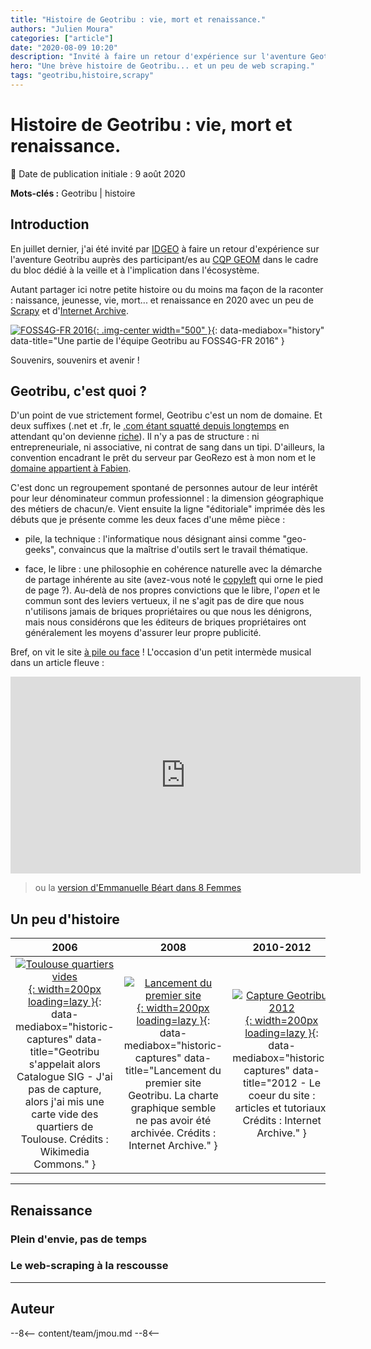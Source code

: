 ```yaml
---
title: "Histoire de Geotribu : vie, mort et renaissance."
authors: "Julien Moura"
categories: ["article"]
date: "2020-08-09 10:20"
description: "Invité à faire un retour d'expérience sur l'aventure Geotribu, voici une petite histoire du site : naissance, jeunesse, vie, mort... et renaissance en 2020 grâce à Scrapy et l'Internet Archive. Souvenirs, souvenirs et avenir !"
hero: "Une brève histoire de Geotribu... et un peu de web scraping."
tags: "geotribu,histoire,scrapy"
---
```


# Histoire de Geotribu : vie, mort et renaissance.

:calendar: Date de publication initiale : 9 août 2020

**Mots-clés :** Geotribu | histoire

## Introduction

En juillet dernier, j'ai été invité par [IDGEO](https://www.idgeo.fr/) à faire un retour d'expérience sur l'aventure Geotribu auprès des participant/es au [CQP GEOM](https://www.idgeo.fr/formation/cqp-geom-geomaticien-developpeur-dapplications-spatiales/) dans le cadre du bloc dédié à la veille et à l'implication dans l'écosystème.

Autant partager ici notre petite histoire ou du moins ma façon de la raconter : naissance, jeunesse, vie, mort... et renaissance en 2020 avec un peu de [Scrapy] et d'[Internet Archive].

[![FOSS4G-FR 2016](https://cdn.geotribu.fr/img/articles-blog-rdp/divers/foss4g-geotribu.JPG "Une partie de l'équipe Geotribu au FOSS4G-FR 2016"){: .img-center width="500" }](https://cdn.geotribu.fr/img/articles-blog-rdp/divers/foss4g-geotribu.JPG){: data-mediabox="history" data-title="Une partie de l'équipe Geotribu au FOSS4G-FR 2016" }

Souvenirs, souvenirs et avenir !

## Geotribu, c'est quoi ?

D'un point de vue strictement formel, Geotribu c'est un nom de domaine. Et deux suffixes (.net et .fr, le [.com étant squatté depuis longtemps](https://www.whois.com/whois/geotribu.com) en attendant qu'on devienne [riche](https://www.hugedomains.com/domain_profile.cfm?d=Geotribu&e=com)). Il n'y a pas de structure : ni entrepreneuriale, ni associative, ni contrat de sang dans un tipi. D'ailleurs, la convention encadrant le prêt du serveur par GeoRezo est à mon nom et le [domaine appartient à Fabien](https://www.whois.com/whois/geotribu.net).

C'est donc un regroupement spontané de personnes autour de leur intérêt pour leur dénominateur commun professionnel : la dimension géographique des métiers de chacun/e. Vient ensuite la ligne "éditoriale" imprimée dès les débuts que je présente comme les deux faces d'une même pièce :

- pile, la technique : l'informatique nous désignant ainsi comme "geo-geeks", convaincus que la maîtrise d'outils sert le travail thématique.

- face, le libre : une philosophie en cohérence naturelle avec la démarche de partage inhérente au site (avez-vous noté le [copyleft](https://fr.wikipedia.org/wiki/Copyleft) qui orne le pied de page ?). Au-delà de nos propres convictions que le libre, l'_open_ et le commun sont des leviers vertueux, il ne s'agit pas de dire que nous n'utilisons jamais de briques propriétaires ou que nous les dénigrons, mais nous considérons que les éditeurs de briques propriétaires ont généralement les moyens d'assurer leur propre publicité.

Bref, on vit le site [à pile ou face](https://fr.wikipedia.org/wiki/Pile_ou_face_(chanson)) ! L'occasion d'un petit intermède musical dans un article fleuve :

<iframe width="560" height="315" src="https://www.youtube.com/embed/-l70OKXjg98" frameborder="0" allow="accelerometer; autoplay; encrypted-media; gyroscope; picture-in-picture" allowfullscreen></iframe>

> ou la [version d'Emmanuelle Béart dans 8 Femmes](https://www.youtube.com/watch?v=rTL1FSv9ldw)

## Un peu d'histoire

| 2006 | 2008 | 2010-2012 | 2013-2017 | 2017 | 2017-2020 | 2020 |
| :--: | :--: | :-------: | :-------: | :--: | :-------: | :--: |
| [![Toulouse quartiers vides](https://cdn.geotribu.fr/img/articles-blog-rdp/geotribu/history/toulouse_quartiers_vide.svg){: width=200px loading=lazy }](https://cdn.geotribu.fr/img/articles-blog-rdp/geotribu/history/toulouse_quartiers_vide.svg){: data-mediabox="historic-captures" data-title="Geotribu s'appelait alors Catalogue SIG - J'ai pas de capture, alors j'ai mis une carte vide des quartiers de Toulouse. Crédits : Wikimedia Commons." } | [![Lancement du premier site](https://cdn.geotribu.fr/img/articles-blog-rdp/geotribu/history/web_timemachine_geotribu_2008.png){: width=200px loading=lazy }](https://cdn.geotribu.fr/img/articles-blog-rdp/geotribu/history/web_timemachine_geotribu_2008.png){: data-mediabox="historic-captures" data-title="Lancement du premier site Geotribu. La charte graphique semble ne pas avoir été archivée. Crédits : Internet Archive." } | [![Capture Geotribu 2012](https://cdn.geotribu.fr/img/articles-blog-rdp/geotribu/history/web_timemachine_geotribu_2012.png){: width=200px loading=lazy }](https://cdn.geotribu.fr/img/articles-blog-rdp/geotribu/history/web_timemachine_geotribu_2012.png){: data-mediabox="historic-captures" data-title="2012 - Le coeur du site : articles et tutoriaux. Crédits : Internet Archive." } | [![Capture Geotribu 2013](https://cdn.geotribu.fr/img/articles-blog-rdp/geotribu/history/web_timemachine_geotribu_2013.png){: width=200px loading=lazy }](https://cdn.geotribu.fr/img/articles-blog-rdp/geotribu/history/web_timemachine_geotribu_2013.png){: data-mediabox="historic-captures" data-title="2013 - La belle époque : aspect collaboratif central et revues de presse hebdomadaires. Crédits : Internet Archive." } | [![Capture Geotribu 2017](https://cdn.geotribu.fr/img/articles-blog-rdp/geotribu/history/web_timemachine_geotribu_2017.png){: width=200px loading=lazy }](https://cdn.geotribu.fr/img/articles-blog-rdp/geotribu/history/web_timemachine_geotribu_2017.png){: data-mediabox="historic-captures" data-title="2017 - Le rythme baisse mais les contenus sont encore riches. Le serveur tousse régulièrement. Crédits : Internet Archive." } | [![Capture Geotribu 2018](https://cdn.geotribu.fr/img/articles-blog-rdp/geotribu/history/web_timemachine_geotribu_2018.png){: width=200px loading=lazy }](https://cdn.geotribu.fr/img/articles-blog-rdp/geotribu/history/web_timemachine_geotribu_2018.png){: data-mediabox="historic-captures" data-title="Eté 2017 --> hiver 2020 : depuis le crash, la page de Geotribu fait honneur à la page par défaut d'Apache. Crédits : Internet Archive." } | [![Capture Geotribu 2020](https://cdn.geotribu.fr/img/articles-blog-rdp/geotribu/history/geotribu_2020-04-30.png){: width=200px loading=lazy }](https://cdn.geotribu.fr/img/articles-blog-rdp/geotribu/history/geotribu_2020-04-30.png){: data-mediabox="historic-captures" data-title="Hiver 2020 : résurrection sous forme d'un site statique de documentation." } |

----

## Renaissance

### Plein d'envie, pas de temps



### Le web-scraping à la rescousse




----

## Auteur

--8<--
content/team/jmou.md
--8<--

<!-- Hyperlinks reference -->
[Scrapy]: https://scrapy.org/
[internet Archive]: https://archive.org
